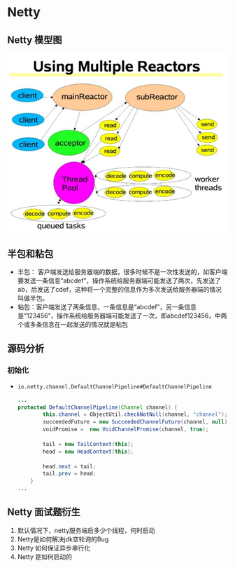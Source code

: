 # Netty





## Netty 模型图

![1541606476786](README.assets/1541606476786.png)

## 半包和粘包

* 半包： 客户端发送给服务器端的数据，很多时候不是一次性发送的，如客户端要发送一条信息“abcdef”，操作系统给服务器端可能发送了两次，先发送了ab，后发送了cdef，这种将一个完整的信息作为多次发送给服务器端的情况叫做半包。
* 粘包：客户端发送了两条信息，一条信息是“abcdef”，另一条信息是“123456”，操作系统给服务器端可能发送了一次，即abcdef123456，中两个或多条信息在一起发送的情况就是粘包



## 源码分析

### 初始化

* `io.netty.channel.DefaultChannelPipeline#DefaultChannelPipeline`

  ```java
  ...
  protected DefaultChannelPipeline(Channel channel) {
          this.channel = ObjectUtil.checkNotNull(channel, "channel");
          succeededFuture = new SucceededChannelFuture(channel, null);
          voidPromise =  new VoidChannelPromise(channel, true);
  
          tail = new TailContext(this);
          head = new HeadContext(this);
  
          head.next = tail;
          tail.prev = head;
      }
  ...
  ```


## Netty 面试题衍生

1. 默认情况下，netty服务端启多少个线程，何时启动
2. Netty是如何解决jdk空轮询的Bug
3. Netty 如何保证异步串行化
4. Netty 是如何启动的